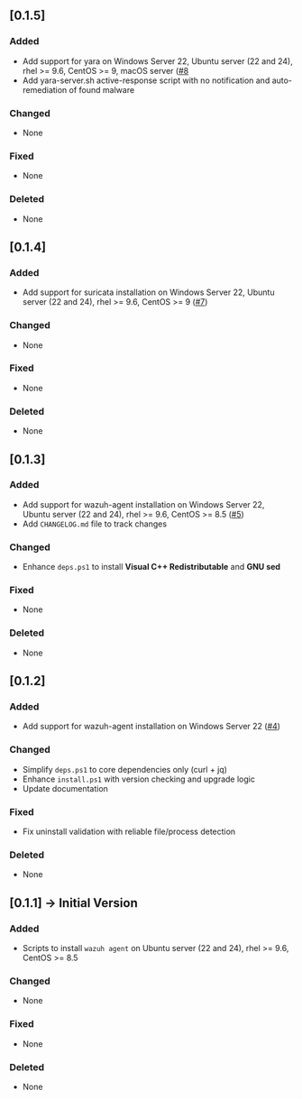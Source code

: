 ## [0.1.5]

### Added

- Add support for yara on Windows Server 22, Ubuntu server (22 and 24), rhel >= 9.6, CentOS >= 9, macOS server ([#8](https://github.com/ADORSYS-GIS/wazuh-server/pull/8)
- Add yara-server.sh active-response script with no notification and auto-remediation of found malware

### Changed

- None

### Fixed

- None

### Deleted

- None

## [0.1.4]

### Added

- Add support for suricata installation on Windows Server 22, Ubuntu server (22 and 24), rhel >= 9.6, CentOS >= 9 ([#7](https://github.com/ADORSYS-GIS/wazuh-server/pull/7))

### Changed

- None

### Fixed

- None

### Deleted

- None

## [0.1.3]

### Added

- Add support for  wazuh-agent installation on Windows Server 22, Ubuntu server (22 and 24), rhel >= 9.6, CentOS >= 8.5 ([#5](https://github.com/ADORSYS-GIS/wazuh-server/pull/5))
- Add `CHANGELOG.md` file to track changes 

### Changed

- Enhance `deps.ps1` to install **Visual C++ Redistributable** and **GNU sed**

### Fixed

- None

### Deleted

- None


## [0.1.2]

### Added

- Add support for  wazuh-agent installation on Windows Server 22 ([#4](https://github.com/ADORSYS-GIS/wazuh-server/pull/4))

### Changed

- Simplify `deps.ps1` to core dependencies only (curl + jq)
- Enhance `install.ps1` with version checking and upgrade logic
- Update documentation

### Fixed

- Fix uninstall validation with reliable file/process detection

### Deleted

- None


## [0.1.1] -> Initial Version

### Added

- Scripts to install `wazuh agent` on Ubuntu server (22 and 24), rhel >= 9.6, CentOS >= 8.5

### Changed

- None

### Fixed

- None

### Deleted

- None
